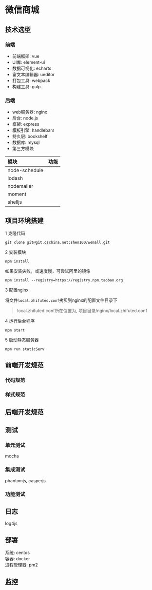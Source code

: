 # 微信商城

## 技术选型
### 前端
* 前端框架: vue
* UI库: element-ui
* 数据可视化: echarts
* 富文本编辑器: ueditor
* 打包工具: webpack
* 构建工具: gulp

### 后端
* web服务器: nginx
* 后台: node.js
* 框架: express
* 模板引擎: handlebars
* 持久层: bookshelf
* 数据库: mysql
* 第三方模块  

| 模块     | 功能     |  
|:--------|:-------:|  
| node-schedule  |     |  
| lodash |   |  
| nodemailer |   |  
| moment |   |  
| shelljs |   |  


## 项目环境搭建
1 克隆代码

```
git clone git@git.oschina.net:shen100/wemall.git
```

2 安装模块

```
npm install
```
如果安装失败，或速度慢，可尝试阿里的镜像

```
npm install --registry=https://registry.npm.taobao.org
```

3 配置nginx

将文件`local.zhifuted.conf`拷贝到nginx的配置文件目录下  
>local.zhifuted.conf所在位置为, 项目目录/nginx/local.zhifuted.conf
  
4 运行后台程序

```
npm start
```

5 启动静态服务器

```
npm run staticServ
```
## 前端开发规范
### 代码规范

### 样式规范

## 后端开发规范

## 测试

### 单元测试
mocha  
### 集成测试
phantomjs, casperjs  
### 功能测试

## 日志
log4js

## 部署
系统: centos  
容器: docker  
进程管理器: pm2
## 监控
